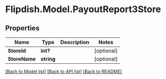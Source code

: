 # Flipdish.Model.PayoutReport3Store
## Properties

Name | Type | Description | Notes
------------ | ------------- | ------------- | -------------
**StoreId** | **int?** |  | [optional] 
**StoreName** | **string** |  | [optional] 

[[Back to Model list]](../README.md#documentation-for-models) [[Back to API list]](../README.md#documentation-for-api-endpoints) [[Back to README]](../README.md)

